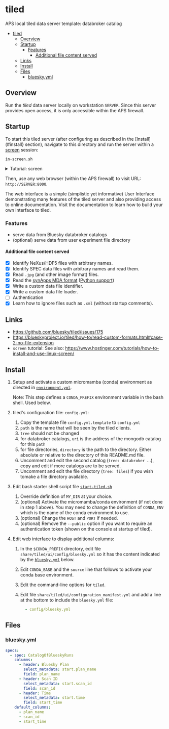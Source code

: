 # tiled

APS local tiled data server template: databroker catalog

- [tiled](#tiled)
  - [Overview](#overview)
  - [Startup](#startup)
    - [Features](#features)
      - [Additional file content served](#additional-file-content-served)
  - [Links](#links)
  - [Install](#install)
  - [Files](#files)
    - [bluesky.yml](#blueskyyml)

## Overview

Run the *tiled* data server locally on workstation `SERVER`.  Since this server
provides open access, it is only accessible within the APS firewall.

## Startup

To start this tiled server (after configuring as described in the
[Install](#install} section), navigate to this directory and run the server
within a [screen](https://www.man7.org/linux/man-pages/man1/screen.1.html)
session:

```bash
in-screen.sh
```

<details>
<summary>Tutorial: screen</summary>

See also: https://www.hostinger.com/tutorials/how-to-install-and-use-linux-screen/

</details>

Then, use any web browser (within the APS firewall) to visit URL:
`http://SERVER:8000`.

The web interface is a simple (simplistic yet informative) User Interface
demonstrating many features of the tiled server and also providing access to
online documentation. Visit the documentation to learn how to build your own
interface to tiled.

### Features

- serve data from Bluesky databroker catalogs
- (optional) serve data from user experiment file directory

#### Additional file content served

- [x] Identify NeXus/HDF5 files with arbitrary names.
- [x] Identify SPEC data files with arbitrary names and read them.
- [x] Read `.jpg` (and other image format) files.
- [x] Read the [synApps MDA format](https://github.com/epics-modules/sscan/blob/master/documentation/saveData_fileFormat.txt) ([Python support](https://github.com/EPICS-synApps/utils/blob/master/mdaPythonUtils/INSTALL.md))
- [x] Write a custom data file identifier.
- [x] Write a custom data file loader.
- [ ] Authentication
- [x] Learn how to ignore files such as `.xml` (without startup comments).

## Links

- <https://github.com/bluesky/tiled/issues/175>
- <https://blueskyproject.io/tiled/how-to/read-custom-formats.html#case-2-no-file-extension>
- `screen` tutorial: See also: https://www.hostinger.com/tutorials/how-to-install-and-use-linux-screen/

## Install

1. Setup and activate a custom micromamba (conda) environment as directed
   in [`environment.yml`](./environment.yml).

   Note: This step defines a `CONDA_PREFIX` environment variable in the bash shell.  Used below.
2. tiled's configuration file: `config.yml`:
   1. Copy the template file `config.yml.template` to `config.yml`
   2. `path` is the name that will be seen by the tiled clients.
   3. `tree` should not be changed
   4. for databroker catalogs, `uri` is the address
      of the mongodb catalog for this `path`
   5. for file directories, `directory` is the path to
      the directory.  Either absolute or relative to the
      directory of this README.md file.
   6. Uncomment and edit the second catalog (`tree: databroker `...),
      copy and edit if more catalogs are to be served.
   7. Uncomment and edit the file directory (`tree: files`)
      if you wish tomake a file directory available.
3. Edit bash starter shell script file [`start-tiled.sh`](./start-tiled.sh)
   1. Override definition of `MY_DIR` at your choice.
   2. (optional) Activate the micromamba/conda environment (if not done
      in step 1 above).  You may need to change the definition of
      `CONDA_ENV` which is the name of the conda environment to use.
   3. (optional) Change the `HOST` and `PORT` if needed.
   4. (optional) Remove the `--public` option if you want to require an
      authentication token (shown on the console at startup of tiled).
4. Edit web interface to display additional columns:
   1. In the `$CONDA_PREFIX` directory, edit file
      `share/tiled/ui/config/bluesky.yml` so it has the
      content indicated by the [`bluesky.yml`](#blueskyyml)
      below.
   2. Edit `CONDA_BASE` and the `source` line that follows to activate
      your conda base environment.
   3. Edit the command-line options for `tiled`.
   4. Edit file `share/tiled/ui/configuration_manifest.yml`
      and add a line at the bottom to include the
      `bluesky.yml` file:

      ```yml
        - config/bluesky.yml
      ```

## Files

### bluesky.yml

```yml
specs:
  - spec: CatalogOfBlueskyRuns
    columns:
      - header: Bluesky Plan
        select_metadata: start.plan_name
        field: plan_name
      - header: Scan ID
        select_metadata: start.scan_id
        field: scan_id
      - header: Time
        select_metadata: start.time
        field: start_time
    default_columns:
      - plan_name
      - scan_id
      - start_time
```
